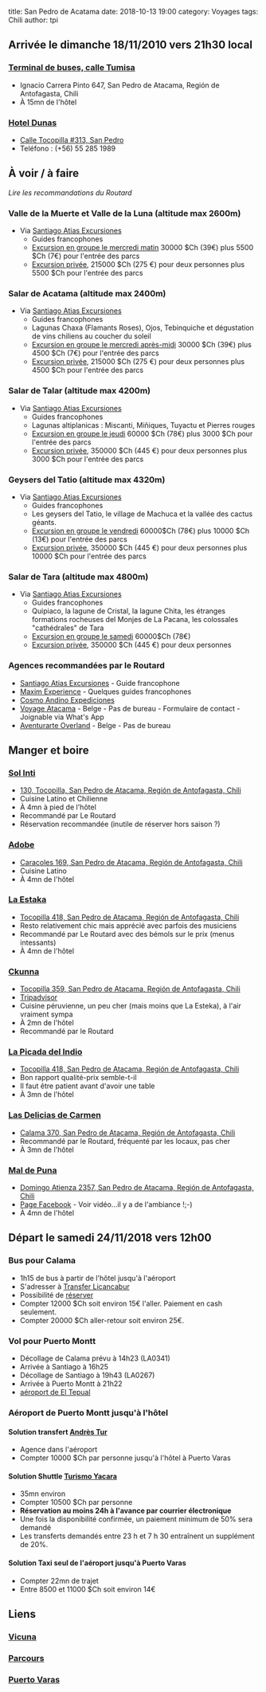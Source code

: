 title: San Pedro de Acatama
date: 2018-10-13 19:00
category: Voyages
tags: Chili
author: tpi


## Arrivée le dimanche 18/11/2010 vers 21h30 local

### [Terminal de buses, calle Tumisa](https://www.google.com/maps/place/Terminal+de+Buses/@-22.9137912,-68.1971491,17z/data=!3m1!4b1!4m5!3m4!1s0x96a974ff051501b3:0x872ecffad0ba7dfc!8m2!3d-22.9137962!4d-68.1949604)
* Ignacio Carrera Pinto 647, San Pedro de Atacama, Región de Antofagasta, Chili
* À 15mn de l'hôtel

### [Hotel Dunas](http://hoteldunaschile.com/fr/)

* [Calle Tocopilla #313, San Pedro](https://www.google.cl/maps/place/Hotel+Dunas/@-22.9088901,-68.2036086,17z/data=!3m1!4b1!4m7!3m6!1s0x96a974571290a87f:0xc17d7b827a63b62!5m1!1s2018-10-28!8m2!3d-22.9088951!4d-68.2014199?hl=es)
* Teléfono : (+56) 55 285 1989

## À voir / à faire

*Lire les recommandations du Routard*

### Valle de la Muerte et Valle de la Luna (altitude max 2600m)
* Via [Santiago Atias Excursiones](http://ranchochago.com/fr/index.html)
    * Guides francophones
    * [Excursion en groupe le mercredi matin](http://ranchochago.com/fr/excursions_groupe_fr.html#exclu_lune) 
    30000 $Ch (39€) plus 5500 $Ch (7€) pour l'entrée des parcs
    * [Excursion privée](http://ranchochago.com/fr/excursions_privees_fr.html#exclu_lune), 215000 $Ch (275 €) pour deux personnes plus 5500 $Ch pour l'entrée des parcs

### Salar de Acatama (altitude max 2400m)
* Via [Santiago Atias Excursiones](http://ranchochago.com/fr/index.html)
    * Guides francophones
    * Lagunas Chaxa (Flamants Roses), Ojos, Tebinquiche et dégustation de vins chiliens au coucher du soleil
    * [Excursion en groupe le mercredi après-midi](http://ranchochago.com/fr/excursions_groupe_fr.html#exclu_salar)
    30000 $Ch (39€) plus 4500 $Ch (7€) pour l'entrée des parcs
    * [Excursion privée](http://ranchochago.com/fr/excursions_privees_fr.html#exclu_salar), 215000 $Ch (275 €) pour deux personnes plus 4500 $Ch pour l'entrée des parcs
    
### Salar de Talar (altitude max 4200m)
* Via [Santiago Atias Excursiones](http://ranchochago.com/fr/index.html)
    * Guides francophones
    * Lagunas altiplanicas : Miscanti, Miñiques, Tuyactu et Pierres rouges
    * [Excursion en groupe le jeudi](http://ranchochago.com/fr/excursions_groupe_fr.html#exclu_altiplanicas)
     60000 $Ch (78€) plus 3000 $Ch pour l'entrée des parcs
    * [Excursion privée](http://ranchochago.com/fr/excursions_privees_fr.html#exclu_altiplanicas), 350000 $Ch (445 €) pour deux personnes plus 3000 $Ch pour l'entrée des parcs
    
### Geysers del Tatio (altitude max 4320m)
* Via [Santiago Atias Excursiones](http://ranchochago.com/fr/index.html)
    * Guides francophones
    * Les geysers del Tatio, le village de Machuca et la vallée des cactus géants.
    * [Excursion en groupe le vendredi](http://ranchochago.com/fr/excursions_groupe_fr.html#exclu_geyser)
    60000$Ch (78€) plus 10000 $Ch (13€) pour l'entrée des parcs
    * [Excursion privée](http://ranchochago.com/fr/excursions_privees_fr.html#exclu_geysers), 350000 $Ch (445 €) pour deux personnes plus 10000 $Ch pour l'entrée des parcs
 
### Salar de Tara (altitude max 4800m)
* Via [Santiago Atias Excursiones](http://ranchochago.com/fr/index.html)
    * Guides francophones
    * Quipiaco, la lagune de Cristal, la lagune Chita, les étranges formations rocheuses del Monjes de La Pacana, les colossales "cathédrales" de Tara
    * [Excursion en groupe le samedi](http://ranchochago.com/fr/excursions_groupe_fr.html#exclu_tara)
    60000$Ch (78€)
    * [Excursion privée](http://ranchochago.com/fr/excursions_privees_fr.html#exclu_tara), 350000 $Ch (445 €) pour deux personnes

### Agences recommandées par le Routard
* [Santiago Atias Excursiones](http://ranchochago.com/fr/) - Guide francophone
* [Maxim Experience](http://www.maximexperience.cl/en-US/#body) - Quelques guides francophones
* [Cosmo Andino Expediciones](http://cosmoandino.cl/index.php/excursions-explorations/) 
* [Voyage Atacama](http://www.voyage-atacama.com/) - Belge - Pas de bureau - Formulaire de contact - Joignable via What's App
* [Aventurarte Overland](https://www.facebook.com/Aventurarte-Overland-800819516639022/) - Belge - Pas de bureau


## Manger et boire

### [Sol Inti](https://www.tripadvisor.fr/Restaurant_Review-g303681-d2222080-Reviews-Sol_Inti_Restaurant-San_Pedro_de_Atacama_Antofagasta_Region.html)
* [130, Tocopilla, San Pedro de Atacama, Región de Antofagasta, Chili](https://www.google.fr/maps/place/Sol+Inti/@-22.9118952,-68.2036328,17z/data=!4m8!1m2!2m1!1srestaurants!3m4!1s0x96a97457bd312af9:0x46f72d01c1704240!8m2!3d-22.9112827!4d-68.2010661)
* Cuisine Latino et Chilienne
* À 4mn à pied de l'hôtel
* Recommandé par Le Routard 
* Réservation recommandée (inutile de réserver hors saison ?)

### [Adobe](https://www.tripadvisor.fr/Restaurant_Review-g303681-d1027371-Reviews-Adobe-San_Pedro_de_Atacama_Antofagasta_Region.html)
* [Caracoles 169, San Pedro de Atacama, Región de Antofagasta, Chili](https://www.google.fr/maps/place/Adobe/@-22.9116015,-68.2012196,17z/data=!4m8!1m2!2m1!1srestaurants!3m4!1s0x96a9745840accd09:0x675f262a9fc9fb7e!8m2!3d-22.9117213!4d-68.2012196)
* Cuisine Latino
* À 4mn de l'hôtel

### [La Estaka](https://www.tripadvisor.fr/Restaurant_Review-g303681-d1231983-Reviews-La_Estaka-San_Pedro_de_Atacama_Antofagasta_Region.html)
* [Tocopilla 418, San Pedro de Atacama, Región de Antofagasta, Chili](https://www.google.fr/maps/place/La+Estaka/@-22.911989,-68.2015641,17z/data=!4m15!1m9!2m8!1srestaurants!3m6!1srestaurants!2sSan+Pedro+de+Atacama,+R%C3%A9gion+d'Antofagasta,+Chili!3s0x96a84c7aa92abf3f:0x7af4614cacf997d1!4m2!1d-68.1997156!2d-22.9087073!3m4!1s0x96a97457c0e425bd:0x11961d5b6d6bf4c8!8m2!3d-22.9116357!4d-68.2014288)
* Resto relativement chic mais apprécié avec parfois des musiciens
* Recommandé par Le Routard avec des bémols sur le prix (menus intessants)
* À 4mn de l'hôtel

### [Ckunna](http://www.ckunna.cl/)
* [Tocopilla 359, San Pedro de Atacama, Región de Antofagasta, Chili](https://www.google.fr/maps/place/Ckunna/@-22.9119791,-68.2015641,17z/data=!4m15!1m9!2m8!1srestaurants!3m6!1srestaurants!2sSan+Pedro+de+Atacama,+R%C3%A9gion+d'Antofagasta,+Chili!3s0x96a84c7aa92abf3f:0x7af4614cacf997d1!4m2!1d-68.1997156!2d-22.9087073!3m4!1s0x96a974570a560639:0x7e94110489e2106c!8m2!3d-22.9099989!4d-68.2010822)
* [Tripadvisor](https://www.tripadvisor.fr/Restaurant_Review-g303681-d2690692-Reviews-Ckunna-San_Pedro_de_Atacama_Antofagasta_Region.html)
* Cuisine péruvienne, un peu cher (mais moins que La Esteka), à l'air vraiment sympa
* À 2mn de l'hôtel
* Recommandé par le Routard

### [La Picada del Indio](https://www.tripadvisor.fr/Restaurant_Review-g303681-d7364459-Reviews-La_Pica_Del_Indio-San_Pedro_de_Atacama_Antofagasta_Region.html)
* [Tocopilla 418, San Pedro de Atacama, Región de Antofagasta, Chili](https://www.google.fr/maps/place/La+Picada+Del+Indio/@-22.9076583,-68.2020421,16z/data=!4m8!1m2!2m1!1sRestaurants!3m4!1s0x96a97457bd5b4b85:0x27092be076626eb8!8m2!3d-22.9109412!4d-68.2012253)
* Bon rapport qualité-prix semble-t-il
* Il faut être patient avant d'avoir une table
* À 3mn de l'hôtel

### [Las Delicias de Carmen](https://www.tripadvisor.fr/Restaurant_Review-g303681-d2169823-Reviews-Las_Delicias_de_Carmen-San_Pedro_de_Atacama_Antofagasta_Region.html)
* [Calama 370, San Pedro de Atacama, Región de Antofagasta, Chili](https://www.google.fr/maps/place/Las+Delicias+de+Carmen/@-22.910253,-68.2042975,17z/data=!3m1!4b1!4m5!3m4!1s0x96a97457908819ed:0x33c1372522adf2f6!8m2!3d-22.910258!4d-68.2021088)
* Recommandé par le Routard, fréquenté par les locaux, pas cher
* À 3mn de l'hôtel

### [Mal de Puna](https://www.tripadvisor.fr/Restaurant_Review-g303681-d11805050-Reviews-Mal_de_Puna-San_Pedro_de_Atacama_Antofagasta_Region.html)
* [Domingo Atienza 2357, San Pedro de Atacama, Región de Antofagasta, Chili](https://www.google.fr/maps/place/Mal+de+Puna/@-22.9097256,-68.2052292,17z/data=!3m1!4b1!4m5!3m4!1s0x96a97459d760084d:0x38dc63155ba06196!8m2!3d-22.9097306!4d-68.2030405)
* [Page Facebook](https://www.facebook.com/maldepuna/) - Voir vidéo...il y a de l'ambiance !;-)
* À 4mn de l'hôtel

## Départ le samedi 24/11/2018 vers 12h00

### Bus pour Calama

* 1h15 de bus à partir de l'hôtel jusqu'à l'aéroport
* S'adresser à [Transfer Licancabur](http://translicancabur.cl)
* Possibilité de [réserver](http://www.translicancabur.cl/contact.html)
* Compter 12000 $Ch soit environ 15€ l'aller. Paiement en cash seulement.
* Compter 20000 $Ch aller-retour soit environ 25€.

### Vol pour Puerto Montt

* Décollage de Calama prévu à 14h23 (LA0341)
* Arrivée à Santiago à 16h25
* Décollage de Santiago à 19h43 (LA0267)
* Arrivée à Puerto Montt à 21h22
* [aéroport de El Tepual](https://www.google.fr/maps/place/Europcar/@-41.433509,-73.1009138,17z/data=!3m1!4b1!4m5!3m4!1s0x9618180d92b8a285:0xe832ce1a3e5d101e!8m2!3d-41.433513!4d-73.0987251)

### Aéroport de Puerto Montt jusqu'à l'hôtel
#### Solution transfert [Andrès Tur](http://www.andrestour.com/transporte-al-aeropuerto/)
* Agence dans l'aéroport
* Compter 10000 $Ch par personne jusqu'à l'hôtel à Puerto Varas

#### Solution Shuttle [Turismo Yacara](http://www.ayacara.cl/Transfers.htm)
* 35mn environ
* Compter 10500 $Ch par personne
* **Réservation au moins 24h à l'avance par courrier électronique**
* Une fois la disponibilité confirmée, un paiement minimum de 50% sera demandé
* Les transferts demandés entre 23 h et 7 h 30 entraînent un supplément de 20%.

#### Solution Taxi seul de l'aéroport jusqu'à Puerto Varas
* Compter 22mn de trajet 
* Entre 8500 et 11000 $Ch soit environ 14€


## Liens

### [Vicuna](http://tse-tse.org/2018/10/vicuna/index.html)

### [Parcours](http://tse-tse.org/2018/10/chili-2018/index.html)

### [Puerto Varas](http://tse-tse.org/2018/10/puerto-varas/index.html)
